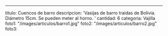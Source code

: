 ---
titulo: Cuencos de barro
descripcion: 'Vasijas de barro traidas de Bolivia. Diámetro 15cm. Se pueden meter
  al horno. '
cantidad: 6
categoria: Vajilla
foto1: "/images/articulos/barro1.jpg"
foto2: "/images/articulos/barro2.jpg"
foto3: 
